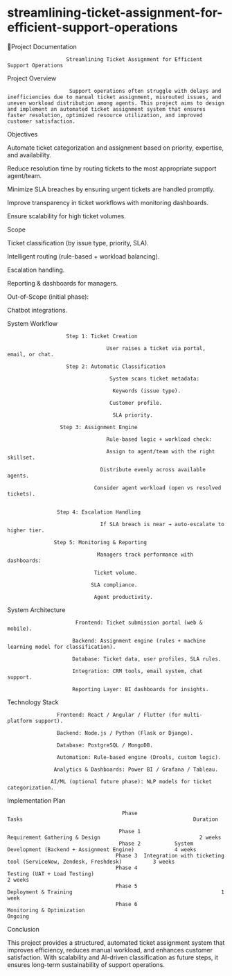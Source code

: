# streamlining-ticket-assignment-for-efficient-support-operations
📘Project Documentation

                       Streamlining Ticket Assignment for Efficient Support Operations

Project Overview

                        Support operations often struggle with delays and inefficiencies due to manual ticket assignment, misrouted issues, and uneven workload distribution among agents. This project aims to design and implement an automated ticket assignment system that ensures faster resolution, optimized resource utilization, and improved customer satisfaction.

Objectives

Automate ticket categorization and assignment based on priority, expertise, and availability.

Reduce resolution time by routing tickets to the most appropriate support agent/team.

Minimize SLA breaches by ensuring urgent tickets are handled promptly.

Improve transparency in ticket workflows with monitoring dashboards.

Ensure scalability for high ticket volumes.

Scope

Ticket classification (by issue type, priority, SLA).
                   
Intelligent routing (rule-based + workload balancing).

Escalation handling.

Reporting & dashboards for managers.

Out-of-Scope (initial phase):

Chatbot integrations.
                                                                                                                                                                                                                                                                                        
System Workflow

                       Step 1: Ticket Creation

                                    User raises a ticket via portal, email, or chat.

                       Step 2: Automatic Classification

                                     System scans ticket metadata:

                                      Keywords (issue type).

                                     Customer profile.

                                      SLA priority.

                     Step 3: Assignment Engine

                                    Rule-based logic + workload check:

                                    Assign to agent/team with the right skillset.

                                  Distribute evenly across available agents.

                                Consider agent workload (open vs resolved tickets).


                    Step 4: Escalation Handling

                                  If SLA breach is near → auto-escalate to higher tier.

                   Step 5: Monitoring & Reporting

                                 Managers track performance with dashboards:

                                Ticket volume.

                               SLA compliance.

                                Agent productivity.


System Architecture

                          Frontend: Ticket submission portal (web & mobile).

                         Backend: Assignment engine (rules + machine learning model for classification).

                         Database: Ticket data, user profiles, SLA rules.

                         Integration: CRM tools, email system, chat support.

                         Reporting Layer: BI dashboards for insights.

Technology Stack

                    Frontend: React / Angular / Flutter (for multi-platform support).

                    Backend: Node.js / Python (Flask or Django).

                    Database: PostgreSQL / MongoDB.

                    Automation: Rule-based engine (Drools, custom logic).

                   Analytics & Dashboards: Power BI / Grafana / Tableau.

                  AI/ML (optional future phase): NLP models for ticket categorization.

Implementation Plan


                                         Phase                                                            Tasks	                                                      Duration

                                        Phase 1	                          Requirement Gathering & Design                             	2 weeks
                                        Phase 2	          System Development (Backend + Assignment Engine)	           4 weeks
                                       Phase 3 	Integration with ticketing tool (ServiceNow, Zendesk, Freshdesk)	      3 weeks
                                       Phase 4	                              Testing (UAT + Load Testing)	                                             2 weeks
                                       Phase 5                                  	Deployment & Training	                                             1 week
                                       Phase 6                                   Monitoring & Optimization	                                             Ongoing


Conclusion

This project provides a structured, automated ticket assignment system that improves efficiency, reduces manual workload, and enhances customer satisfaction. With scalability and AI-driven classification as future steps, it ensures long-term sustainability of support operations.
